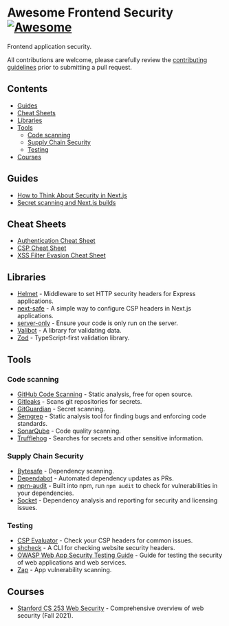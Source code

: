 # Awesome Frontend Security [![Awesome](https://awesome.re/badge-flat2.svg)](https://awesome.re) <!-- omit from toc -->

Frontend application security.

All contributions are welcome, please carefully review the [contributing guidelines](CONTRIBUTING.md) prior to submitting a pull request.

## Contents <!-- omit from toc -->

- [Guides](#guides)
- [Cheat Sheets](#cheat-sheets)
- [Libraries](#libraries)
- [Tools](#tools)
  - [Code scanning](#code-scanning)
  - [Supply Chain Security](#supply-chain-security)
  - [Testing](#testing)
- [Courses](#courses)

## Guides

- [How to Think About Security in Next.js](https://nextjs.org/blog/security-nextjs-server-components-actions)
- [Secret scanning and Next.js builds](https://blog.arcjet.com/secret-scanning-and-next-js-builds/)

## Cheat Sheets

- [Authentication Cheat Sheet](https://cheatsheetseries.owasp.org/cheatsheets/Authentication_Cheat_Sheet.html)
- [CSP Cheat Sheet](https://scotthelme.co.uk/csp-cheat-sheet/)
- [XSS Filter Evasion Cheat Sheet](https://cheatsheetseries.owasp.org/cheatsheets/XSS_Filter_Evasion_Cheat_Sheet.html)

## Libraries

- [Helmet](https://github.com/helmetjs/helmet) - Middleware to set HTTP security headers for Express applications.
- [next-safe](https://github.com/trezy/next-safe) - A simple way to configure CSP headers in Next.js applications.
- [server-only](https://www.npmjs.com/package/server-only) - Ensure your code is only run on the server.
- [Valibot](https://valibot.dev/) - A library for validating data.
- [Zod](https://zod.dev/) - TypeScript-first validation library.

## Tools

### Code scanning

- [GitHub Code Scanning](https://docs.github.com/en/code-security/code-scanning/introduction-to-code-scanning/about-code-scanning) - Static analysis, free for open source.
- [Gitleaks](https://github.com/gitleaks/gitleaks) - Scans git repositories for secrets.
- [GitGuardian](https://gitguardian.com/) - Secret scanning.
- [Semgrep](https://semgrep.dev/) - Static analysis tool for finding bugs and enforcing code standards.
- [SonarQube](https://www.sonarsource.com/products/sonarqube/) - Code quality scanning.
- [Trufflehog](https://github.com/trufflesecurity/trufflehog) - Searches for secrets and other sensitive information.

### Supply Chain Security

- [Bytesafe](https://bytesafe.dev/) - Dependency scanning.
- [Dependabot](https://docs.github.com/en/code-security/dependabot) - Automated dependency updates as PRs.
- [npm-audit](https://docs.npmjs.com/cli/v10/commands/npm-audit) - Built into npm, run `npm audit` to check for vulnerabilities in your dependencies.
- [Socket](https://socket.dev/) - Dependency analysis and reporting for security and licensing issues.

### Testing

- [CSP Evaluator](https://csp-evaluator.withgoogle.com/) - Check your CSP headers for common issues.
- [shcheck](https://github.com/santoru/shcheck) - A CLI for checking website security headers.
- [OWASP Web App Security Testing Guide](https://owasp.org/www-project-web-security-testing-guide/) - Guide for testing the security of web applications and web services.
- [Zap](https://www.zaproxy.org/) - App vulnerability scanning.

## Courses

- [Stanford CS 253 Web Security](https://web.stanford.edu/class/cs253/) - Comprehensive overview of web security (Fall 2021).
